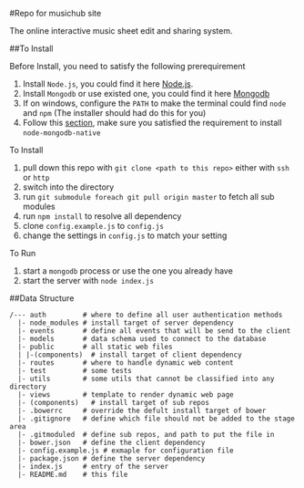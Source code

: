 #Repo for musichub site

The online interactive music sheet edit and sharing system.

##To Install

Before Install, you need to satisfy the following prerequirement

1. Install `Node.js`, you could find it here [Node.js](https://nodejs.org/en/).
2. Install `Mongodb` or use existed one, you could find it here [Mongodb](https://www.mongodb.org/)
3. If on windows, configure the `PATH` to make the terminal could find `node` and `npm` (The installer should had do this for you)
4. Follow this [section](https://github.com/mongodb/node-mongodb-native#troubleshooting), make sure you satisfied the requirement to install `node-mongodb-native`

To Install

1. pull down this repo with `git clone <path to this repo>` either with `ssh` or `http`
2. switch into the directory
3. run `git submodule foreach git pull origin master` to fetch all sub modules
4. run `npm install` to resolve all dependency
5. clone `config.example.js` to `config.js`
6. change the settings in `config.js` to match your setting

To Run

1. start a `mongodb` process or use the one you already have
2. start the server with `node index.js`

##Data Structure

    /--- auth         # where to define all user authentication methods
      |- node_modules # install target of server dependency
      |- events       # define all events that will be send to the client
      |- models       # data schema used to connect to the database
      |- public       # all static web files
      | |-(components)  # install target of client dependency
      |- routes       # where to handle dynamic web content
      |- test         # some tests
      |- utils        # some utils that cannot be classified into any directory
      |- views        # template to render dynamic web page
      |- (components)   # install target of sub repos
      |- .bowerrc     # override the defult install target of bower
      |- .gitignore   # define which file should not be added to the stage area
      |- .gitmoduled  # define sub repos, and path to put the file in
      |- bower.json   # define the client dependency
      |- config.example.js # exmaple for configuration file
      |- package.json # define the server dependency
      |- index.js     # entry of the server
      |- README.md    # this file